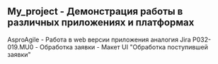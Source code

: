 ## My_project - Демонстрация работы в различных приложениях и платформах
AsproAgile - Работа в web версии приложения аналогия Jira
P032-019.MU0 - Обработка заявки - Макет UI "Обработка поступившей заявки"

